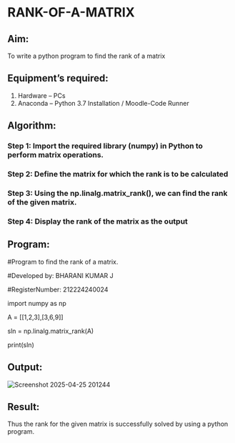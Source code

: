 # RANK-OF-A-MATRIX
## Aim:
To write a python program to find the rank of a matrix
## Equipment’s required:
1. 	Hardware – PCs
2. 	Anaconda – Python 3.7 Installation / Moodle-Code Runner
## Algorithm:
### Step 1: Import the required library (numpy) in Python to perform matrix operations.
### Step 2: Define the matrix for which the rank is to be calculated
 ### Step 3: Using the np.linalg.matrix_rank(), we can find the rank of the given matrix.
 ### Step 4: Display the rank of the matrix as the output 
 
## Program:

#Program to find the rank of a matrix.

#Developed by: BHARANI KUMAR J

#RegisterNumber: 212224240024

import numpy as np

A = [[1,2,3],[3,6,9]]

sln = np.linalg.matrix_rank(A)

print(sln)

## Output:
![Screenshot 2025-04-25 201244](https://github.com/user-attachments/assets/352797a6-ea8d-474f-ba8c-23b8ae14bfd2)

## Result:
Thus the rank for the given matrix is successfully solved by  using a python program.


